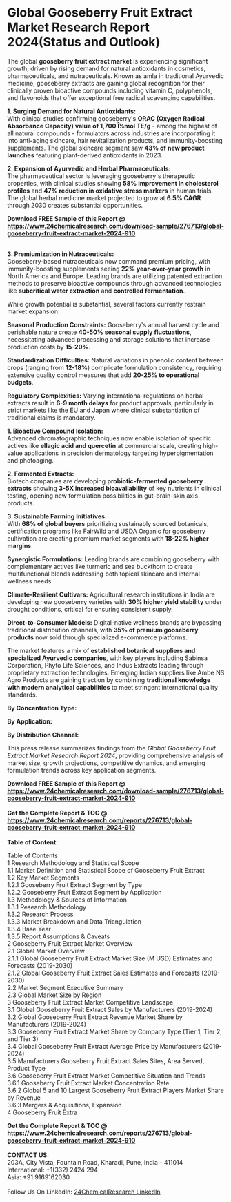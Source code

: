 <h1>Global Gooseberry Fruit Extract Market Research Report 2024(Status and Outlook)</h1><p>The global <strong>gooseberry fruit extract market</strong> is experiencing significant growth, driven by rising demand for natural antioxidants in cosmetics, pharmaceuticals, and nutraceuticals. Known as amla in traditional Ayurvedic medicine, gooseberry extracts are gaining global recognition for their clinically proven bioactive compounds including vitamin C, polyphenols, and flavonoids that offer exceptional free radical scavenging capabilities.</p><p><strong>1. Surging Demand for Natural Antioxidants:</strong><br>
With clinical studies confirming gooseberry's <strong>ORAC (Oxygen Radical Absorbance Capacity) value of 1,700 Î¼mol TE/g</strong> - among the highest of all natural compounds - formulators across industries are incorporating it into anti-aging skincare, hair revitalization products, and immunity-boosting supplements. The global skincare segment saw <strong>43% of new product launches</strong> featuring plant-derived antioxidants in 2023.</p><p><strong>2. Expansion of Ayurvedic and Herbal Pharmaceuticals:</strong><br>
The pharmaceutical sector is leveraging gooseberry's therapeutic properties, with clinical studies showing <strong>58% improvement in cholesterol profiles</strong> and <strong>47% reduction in oxidative stress markers</strong> in human trials. The global herbal medicine market projected to grow at <strong>6.5% CAGR</strong> through 2030 creates substantial opportunities.</p><div><b>Download FREE Sample of this Report @ 
            <a href="https://www.24chemicalresearch.com/download-sample/276713/global-gooseberry-fruit-extract-market-2024-910">
            https://www.24chemicalresearch.com/download-sample/276713/global-gooseberry-fruit-extract-market-2024-910</a></b></div><br><p><strong>3. Premiumization in Nutraceuticals:</strong><br>
Gooseberry-based nutraceuticals now command premium pricing, with immunity-boosting supplements seeing <strong>22% year-over-year growth</strong> in North America and Europe. Leading brands are utilizing patented extraction methods to preserve bioactive compounds through advanced technologies like <strong>subcritical water extraction</strong> and <strong>controlled fermentation</strong>.</p><p>While growth potential is substantial, several factors currently restrain market expansion:</p><p><strong>Seasonal Production Constraints:</strong> Gooseberry's annual harvest cycle and perishable nature create <strong>40-50% seasonal supply fluctuations</strong>, necessitating advanced processing and storage solutions that increase production costs by <strong>15-20%</strong>.</p><p><strong>Standardization Difficulties:</strong> Natural variations in phenolic content between crops (ranging from <strong>12-18%</strong>) complicate formulation consistency, requiring extensive quality control measures that add <strong>20-25% to operational budgets</strong>.</p><p><strong>Regulatory Complexities:</strong> Varying international regulations on herbal extracts result in <strong>6-9 month delays</strong> for product approvals, particularly in strict markets like the EU and Japan where clinical substantiation of traditional claims is mandatory.</p><p><strong>1. Bioactive Compound Isolation:</strong><br>
Advanced chromatographic techniques now enable isolation of specific actives like <strong>ellagic acid and quercetin</strong> at commercial scale, creating high-value applications in precision dermatology targeting hyperpigmentation and photoaging.</p><p><strong>2. Fermented Extracts:</strong><br>
Biotech companies are developing <strong>probiotic-fermented gooseberry extracts</strong> showing <strong>3-5X increased bioavailability</strong> of key nutrients in clinical testing, opening new formulation possibilities in gut-brain-skin axis products.</p><p><strong>3. Sustainable Farming Initiatives:</strong><br>
With <strong>68% of global buyers</strong> prioritizing sustainably sourced botanicals, certification programs like FairWild and USDA Organic for gooseberry cultivation are creating premium market segments with <strong>18-22% higher margins</strong>.</p><p><strong>Synergistic Formulations:</strong> Leading brands are combining gooseberry with complementary actives like turmeric and sea buckthorn to create multifunctional blends addressing both topical skincare and internal wellness needs.</p><p><strong>Climate-Resilient Cultivars:</strong> Agricultural research institutions in India are developing new gooseberry varieties with <strong>30% higher yield stability</strong> under drought conditions, critical for ensuring consistent supply.</p><p><strong>Direct-to-Consumer Models:</strong> Digital-native wellness brands are bypassing traditional distribution channels, with <strong>35% of premium gooseberry products</strong> now sold through specialized e-commerce platforms.</p><p>The market features a mix of <strong>established botanical suppliers and specialized Ayurvedic companies</strong>, with key players including Sabinsa Corporation, Phyto Life Sciences, and Indus Extracts leading through proprietary extraction technologies. Emerging Indian suppliers like Ambe NS Agro Products are gaining traction by combining <strong>traditional knowledge with modern analytical capabilities</strong> to meet stringent international quality standards.</p><p><strong>By Concentration Type:</strong></p><p><strong>By Application:</strong></p><p><strong>By Distribution Channel:</strong></p><p>This press release summarizes findings from the <em>Global Gooseberry Fruit Extract Market Research Report 2024</em>, providing comprehensive analysis of market size, growth projections, competitive dynamics, and emerging formulation trends across key application segments.</p><div><b>Download FREE Sample of this Report @ 
            <a href="https://www.24chemicalresearch.com/download-sample/276713/global-gooseberry-fruit-extract-market-2024-910">
            https://www.24chemicalresearch.com/download-sample/276713/global-gooseberry-fruit-extract-market-2024-910</a></b></div><br><div><b>Get the Complete Report & TOC @ 
            <a href="https://www.24chemicalresearch.com/reports/276713/global-gooseberry-fruit-extract-market-2024-910">
            https://www.24chemicalresearch.com/reports/276713/global-gooseberry-fruit-extract-market-2024-910</a></b></div><br>
            <b>Table of Content:</b><p>Table of Contents<br />
1 Research Methodology and Statistical Scope<br />
1.1 Market Definition and Statistical Scope of Gooseberry Fruit Extract<br />
1.2 Key Market Segments<br />
1.2.1 Gooseberry Fruit Extract Segment by Type<br />
1.2.2 Gooseberry Fruit Extract Segment by Application<br />
1.3 Methodology & Sources of Information<br />
1.3.1 Research Methodology<br />
1.3.2 Research Process<br />
1.3.3 Market Breakdown and Data Triangulation<br />
1.3.4 Base Year<br />
1.3.5 Report Assumptions & Caveats<br />
2 Gooseberry Fruit Extract Market Overview<br />
2.1 Global Market Overview<br />
2.1.1 Global Gooseberry Fruit Extract Market Size (M USD) Estimates and Forecasts (2019-2030)<br />
2.1.2 Global Gooseberry Fruit Extract Sales Estimates and Forecasts (2019-2030)<br />
2.2 Market Segment Executive Summary<br />
2.3 Global Market Size by Region<br />
3 Gooseberry Fruit Extract Market Competitive Landscape<br />
3.1 Global Gooseberry Fruit Extract Sales by Manufacturers (2019-2024)<br />
3.2 Global Gooseberry Fruit Extract Revenue Market Share by Manufacturers (2019-2024)<br />
3.3 Gooseberry Fruit Extract Market Share by Company Type (Tier 1, Tier 2, and Tier 3)<br />
3.4 Global Gooseberry Fruit Extract Average Price by Manufacturers (2019-2024)<br />
3.5 Manufacturers Gooseberry Fruit Extract Sales Sites, Area Served, Product Type<br />
3.6 Gooseberry Fruit Extract Market Competitive Situation and Trends<br />
3.6.1 Gooseberry Fruit Extract Market Concentration Rate<br />
3.6.2 Global 5 and 10 Largest Gooseberry Fruit Extract Players Market Share by Revenue<br />
3.6.3 Mergers & Acquisitions, Expansion<br />
4 Gooseberry Fruit Extra</p><div><b>Get the Complete Report & TOC @ 
            <a href="https://www.24chemicalresearch.com/reports/276713/global-gooseberry-fruit-extract-market-2024-910">
            https://www.24chemicalresearch.com/reports/276713/global-gooseberry-fruit-extract-market-2024-910</a></b></div><br><b>CONTACT US:</b><br>
            203A, City Vista, Fountain Road, Kharadi, Pune, India - 411014<br>
            International: +1(332) 2424 294<br>
            Asia: +91 9169162030 <br><br>
            Follow Us On LinkedIn: <a href="https://www.linkedin.com/company/24chemicalresearch/">24ChemicalResearch LinkedIn</a>